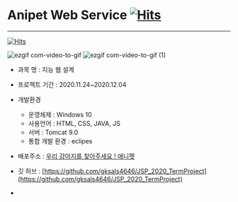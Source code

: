 # Anipet Web Service [![Hits](https://hits.seeyoufarm.com/api/count/incr/badge.svg?url=https%3A%2F%2Fgithub.com%2Fgksals4646%2FJSP_2020_TermProject&count_bg=%2379C83D&title_bg=%23555555&icon=&icon_color=%23E7E7E7&title=hits&edge_flat=false)](https://hits.seeyoufarm.com)

---------------------------------------------
[![Hits](https://hits.seeyoufarm.com/api/count/incr/badge.svg?url=https%3A%2F%2Fgithub.com%2Fgksals4646%2FJSP_2020_TermProject&count_bg=%2379C83D&title_bg=%23555555&icon=&icon_color=%23E7E7E7&title=hits&edge_flat=false)](https://hits.seeyoufarm.com)

![ezgif com-video-to-gif](https://user-images.githubusercontent.com/60065661/101157746-fa15cd00-366d-11eb-8dd5-814eb4c8824a.gif) 
![ezgif com-video-to-gif (1)](https://user-images.githubusercontent.com/60065661/101157855-203b6d00-366e-11eb-9bd7-dbf1e75c108b.gif)


- 과목 명 : 지능 웹 설계

- 프로젝트 기간 : 2020.11.24~2020.12.04

- 개발환경
  - 운영체제 : Windows 10
  - 사용언어 : HTML, CSS, JAVA, JS 
  - 서버 : Tomcat 9.0
  - 통합 개발 환경 : eclipes
- 배포주소 : [우리 강아지를 찾아주세요 ! 애니펫](http://gksals4646.cafe24.com/)
- 깃 허브 : [https://github.com/gksals4646/JSP_2020_TermProject](https://github.com/gksals4646/JSP_2020_TermProject)
- 
